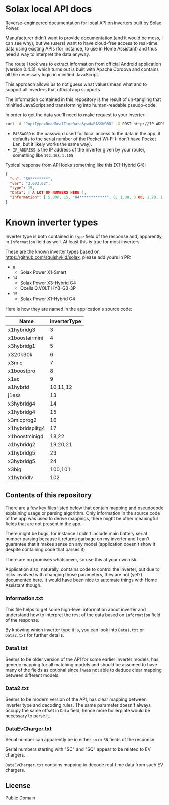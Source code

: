 # Solax local API docs

Reverse-engineered documentation for local API on inverters built by Solax Power.

Manufacturer didn't want to provide documentation (and it would be mess, I can see why), but we (users) want to have
cloud-free access to real-time data using existing APIs (for instance, to use in Home Assistant) and thus need a way to
interpret the data anyway.

The route I took was to extract information from official Android application (version 0.4.3), which turns out is built
with Apache Cordova and contains all the necessary logic in minified JavaScript.

This approach allows us to not guess what values mean what and to support all inverters that official app supports.

The information contained in this repository is the result of un-tangling that minified JavaScript and transforming into
human-readable pseudo-code.

In order to get the data you'll need to make request to your inverter:
```bash
curl -d "?optType=ReadRealTimeData&pwd=PASSWORD" -X POST http://IP_ADDRESS
```

* `PASSWORD` is the password used for local access to the data in the app, it defaults to the serial number of the Pocket
Wi-Fi (I don't have Pocket Lan, but it likely works the same way).
* `IP_ADDRESS` is the IP address of the inverter given by your router, something like `192.168.1.105`

Typical response from API looks something like this (X1-Hybrid G4):
```json
{
  "sn": "SV********",
  "ver": "3.003.02",
  "type": 15,
  "Data": [ A LOT OF NUMBERS HERE ],
  "Information": [ 5.000, 15, "H4************", 8, 1.30, 0.00, 1.28, 1.04, 0.00, 1]
}
```

# Known inverter types

Inverter type is both contained in `type` field of the response and, apparently, in `Information` field as well.
At least this is true for most inverters.

These are the known inverter types based on https://github.com/squishykid/solax, please add yours in PR:
* `8`
  * Solax Power X1-Smart
* `14`
  * Solax Power X3-Hybrid G4
  * Qcells Q.VOLT HYB-G3-3P
* `15`
  * Solax Power X1-Hybrid G4

Here is how they are named in the application's source code:

| Name            | inverterType |
|-----------------|--------------|
| x1hybridg3      | 3            |
| x1boostairmini  | 4            |
| x3hybridg1      | 5            |
| x320k30k        | 6            |
| x3mic           | 7            |
| x1boostpro      | 8            |
| x1ac            | 9            |
| a1hybrid        | 10,11,12     |
| j1ess           | 13           |
| x3hybridg4      | 14           |
| x1hybridg4      | 15           |
| x3micprog2      | 16           |
| x1hybridsplitg4 | 17           |
| x1boostminig4   | 18,22        |
| a1hybridg2      | 19,20,21     |
| x1hybridg5      | 23           |
| x3hybridg5      | 24           |
| x3big           | 100,101      |
| x1hybridlv      | 102          |

## Contents of this repository

There are a few key files listed below that contain mapping and pseudocode explaining usage or parsing algorithm.
Only information in the source code of the app was used to derive mappings, there might be other meaningful fields that
are not present in the app.

There might be bugs, for instance I didn't include main battery serial number parsing because it returns garbage on my
inverter and I can't guarantee that it makes sense on any model (application doesn't show it despite containing code
that parses it).

There are no promises whatsoever, so use this at your own risk.

Application also, naturally, contains code to control the inverter, but due to risks involved with changing those
parameters, they are not (yet?) documented here. It would have been nice to automate things with Home Assistant though.

### Information.txt

This file helps to get some high-level information about inverter and understand how to interpret the rest of the data
based on `Information` field of the response.

By knowing which inverter type it is, you can look into `Data1.txt` or `Data2.txt` for further details.

### Data1.txt

Seems to be older version of the API for some earlier inverter models, has generic mapping for all matching models and
should be assumed to have many of the fields as optional since I was not able to deduce clear mapping between different
models.

### Data2.txt

Seems to be modern version of the API, has clear mapping between inverter type and decoding rules.
The same parameter doesn't always occupy the same offset in `Data` field, hence more boilerplate would be necessary to
parse it.

### DataEvCharger.txt

Serial number can apparently be in either `sn` or `SN` fields of the response.

Serial numbers starting with "SC" and "SQ" appear to be related to EV chargers.

`DataEvCharger.txt` contains mapping to decode real-time data from such EV chargers.

## License

Public Domain
